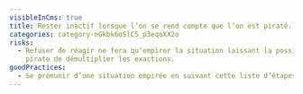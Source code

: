 ```yaml
---
visibleInCms: true
title: Rester inactif lorsque l’on se rend compte que l’on est piraté.
categories: category-nGkbk6oSlC5_p3eqoXX2o
risks:
  - Refuser de réagir ne fera qu’empirer la situation laissant la possibilité au
    pirate de démultiplier les exactions.
goodPractices:
  - Se prémunir d’une situation empirée en suivant cette liste d’étapes
---
```

